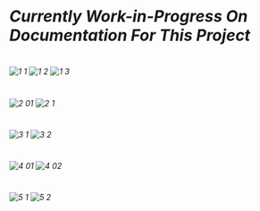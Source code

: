 #
#
#
# <em>**Currently Work-in-Progress On Documentation For This Project**<em/>
#
#
#


![1 1](https://github.com/user-attachments/assets/8693f5f9-f669-4bf1-b70c-f4a52578a506)
![1 2](https://github.com/user-attachments/assets/f9108a95-a473-4ea9-9e70-169170688fcb)
![1 3](https://github.com/user-attachments/assets/97be5489-cbd8-4f1c-b133-7a4b15554537)
#

![2 01](https://github.com/user-attachments/assets/af80ab93-4830-4645-afea-6c3c6fca0ae5)
![2 1](https://github.com/user-attachments/assets/02b2e694-97cd-43f3-849d-554c26097221)
#

![3 1](https://github.com/user-attachments/assets/7c00c6b7-16d1-47c0-a4a8-5ba317810c8c)
![3 2](https://github.com/user-attachments/assets/680f4de5-c3b6-4afd-a909-92e88db302ea)
#


![4 01](https://github.com/user-attachments/assets/06e90027-500c-460d-882a-e2c1608ae06d)
![4 02](https://github.com/user-attachments/assets/191325ef-23fb-4013-ae57-d13aefb86dd4)
#

![5 1](https://github.com/user-attachments/assets/df9e5591-4f80-4c66-9537-c02680a95e59)
![5 2](https://github.com/user-attachments/assets/f4bd8ea8-28e1-4654-b4af-af1bbaea39a7)
#





